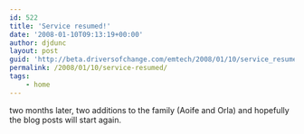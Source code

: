 ```yaml
---
id: 522
title: 'Service resumed!'
date: '2008-01-10T09:13:19+00:00'
author: djdunc
layout: post
guid: 'http://beta.driversofchange.com/emtech/2008/01/10/service_resumed/'
permalink: /2008/01/10/service-resumed/
tags:
    - home
---
```


two months later, two additions to the family (Aoife and Orla) and hopefully the blog posts will start again.